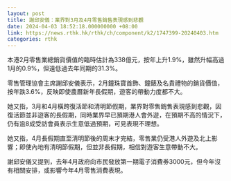 ```yaml
---
layout: post
title: 謝邱安儀：業界對3月及4月零售銷售表現感到悲觀
date: 2024-04-03 18:52:18.000000000 +08:00
link: https://news.rthk.hk/rthk/ch/component/k2/1747399-20240403.htm
categories: rthk
---
```


本港2月零售業總銷貨價值的臨時估計為338億元，按年上升1.9%，雖然升幅高過1月的0.9%，但遠低過去年同期的31.3%。

零售管理協會主席謝邱安儀表示，2月鐘珠寶首飾、鐘錶及名貴禮物的銷貨價值，按年跌3.6%，反映即使農曆新年長假期，遊客的帶動力度都不大。

她又指，3月和4月橫跨復活節和清明節假期，業界對零售銷售表現感到悲觀，因復活節並非遊客的長假期，同時業界早已預期港人會外遊，在預期不高的情況下，仍有逾8成受訪會員表示生意低過預期，可見表現不理想。

她又指，4月長假期直至清明節後的周末才完結，零售業仍受港人外遊及北上影響；即使內地有清明節假期，但並非長假期，相信對遊客生意帶動不大。

謝邱安儀又提到，去年4月政府向市民發放第一期電子消費券3000元，但今年沒有相關安排，或影響今年4月零售消費表現。
